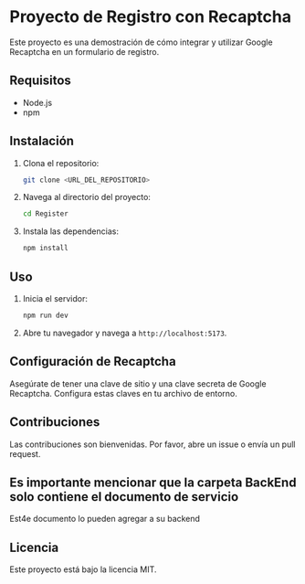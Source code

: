 # Proyecto de Registro con Recaptcha

Este proyecto es una demostración de cómo integrar y utilizar Google Recaptcha en un formulario de registro.

## Requisitos

- Node.js
- npm

## Instalación

1. Clona el repositorio:
   ```bash
   git clone <URL_DEL_REPOSITORIO>
   ```
2. Navega al directorio del proyecto:
   ```bash
   cd Register
   ```
3. Instala las dependencias:
   ```bash
   npm install
   ```

## Uso

1. Inicia el servidor:
   ```bash
   npm run dev
   ```
2. Abre tu navegador y navega a `http://localhost:5173`.

## Configuración de Recaptcha

Asegúrate de tener una clave de sitio y una clave secreta de Google Recaptcha. Configura estas claves en tu archivo de entorno.

## Contribuciones

Las contribuciones son bienvenidas. Por favor, abre un issue o envía un pull request.

## Es importante mencionar que la carpeta BackEnd solo contiene el documento de servicio

Est4e documento lo pueden agregar a su backend

## Licencia

Este proyecto está bajo la licencia MIT.
